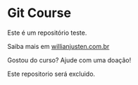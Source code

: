 # Git Course

Este é um repositório teste.

Saiba mais em [willianjusten.com.br](http://willianjusten.com.br)

Gostou do curso? Ajude com uma doação!



Este repositorio será excluido.

